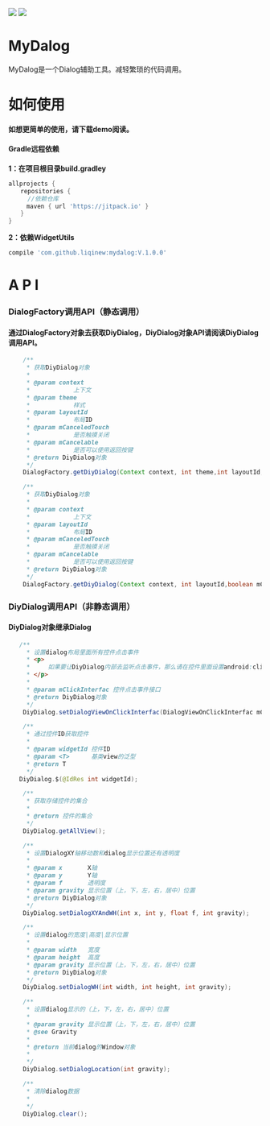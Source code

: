 [![](https://jitpack.io/v/liqinew/mydalog.svg)](https://jitpack.io/#liqinew/mydalog)
[![](https://img.shields.io/badge/%E4%BD%9C%E8%80%85-%E6%9D%8E%E5%A5%87-orange.svg)](https://github.com/LiqiNew)

# MyDalog
MyDalog是一个Dialog辅助工具。减轻繁琐的代码调用。
# 如何使用

#### 如想更简单的使用，请下载demo阅读。

#### Gradle远程依赖 ####
**1：在项目根目录build.gradley**	<br>

```gradle
allprojects {
　　repositories {
  　　//依赖仓库
　　　maven { url 'https://jitpack.io' }
　　}
}
```

**2：依赖WidgetUtils**<br>

```gradle
compile 'com.github.liqinew:mydalog:V.1.0.0'
```

# A P I

### DialogFactory调用API（静态调用）

#### 通过DialogFactory对象去获取DiyDialog，DiyDialog对象API请阅读DiyDialog调用API。
```java
    /**
	 * 获取DiyDialog对象
	 *
	 * @param context
	 *            上下文
	 * @param theme
	 *            样式
	 * @param layoutId
	 *            布局ID
	 * @param mCanceledTouch
	 *            是否触摸关闭
	 * @param mCancelable
	 *            是否可以使用返回按键
	 * @return DiyDialog对象
	 */
	DialogFactory.getDiyDialog(Context context, int theme,int layoutId, boolean mCanceledTouch, boolean mCancelable);

	/**
	 * 获取DiyDialog对象
	 *
	 * @param context
	 *            上下文
	 * @param layoutId
	 *            布局ID
	 * @param mCanceledTouch
	 *            是否触摸关闭
	 * @param mCancelable
	 *            是否可以使用返回按键
	 * @return DiyDialog对象
	 */
	DialogFactory.getDiyDialog(Context context, int layoutId,boolean mCanceledTouch, boolean mCancelable);
```

### DiyDialog调用API（非静态调用）

#### DiyDialog对象继承Dialog

```java
   /**
     * 设置dialog布局里面所有控件点击事件
     * <p>
     *     如果要让DiyDialog内部去监听点击事件，那么请在控件里面设置android:clickable="true"
     * </p>
     *
     * @param mClickInterfac 控件点击事件接口
     * @return DiyDialog对象
     */
    DiyDialog.setDialogViewOnClickInterfac(DialogViewOnClickInterfac mClickInterfac);

    /**
     * 通过控件ID获取控件
     *
     * @param widgetId 控件ID
     * @param <T>      基类view的泛型
     * @return T
     */
   DiyDialog.$(@IdRes int widgetId);

    /**
     * 获取存储控件的集合
     *
     * @return 控件的集合
     */
    DiyDialog.getAllView();

    /**
     * 设置DialogXY轴移动数和dialog显示位置还有透明度
     *
     * @param x       X轴
     * @param y       Y轴
     * @param f       透明度
     * @param gravity 显示位置（上，下，左，右，居中）位置
     * @return DiyDialog对象
     */
    DiyDialog.setDialogXYAndWH(int x, int y, float f, int gravity);

    /**
     * 设置dialog的宽度|高度|显示位置
     *
     * @param width   宽度
     * @param height  高度
     * @param gravity 显示位置（上，下，左，右，居中）位置
     * @return DiyDialog对象
     */
    DiyDialog.setDialogWH(int width, int height, int gravity);

    /**
     * 设置dialog显示的（上，下，左，右，居中）位置
     *
     * @param gravity 显示位置（上，下，左，右，居中）位置
     * @see Gravity
     *
     * @return 当前dialog的Window对象
     *
     */
    DiyDialog.setDialogLocation(int gravity);

    /**
     * 清除dialog数据
     *
     */
    DiyDialog.clear();
```
